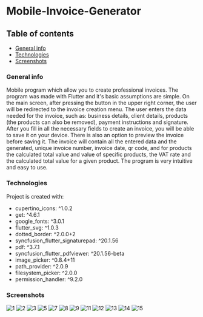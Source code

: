 # Mobile-Invoice-Generator
## Table of contents
* [General info](#general-info)
* [Technologies](#technologies)
* [Screenshots](#screenshots)
### General info
Mobile program which allow you to create professional invoices.
The program was made with Flutter and it's basic assumptions are simple. On the main screen, after pressing the button in the upper right corner, the user will be redirected to the invoice creation menu. The user enters the data needed for the invoice, such as: business details,
client details, products (the products can also be removed), payment instructions and signature. After you fill in all the necessary fields to create an invoice,
you will be able to save it on your device. There is also an option to preview the invoice before saving it. The invoice will contain all the entered
data and the generated, unique invoice number, invoice date, qr code, and for products the calculated total value and value of specific products,
the VAT rate and the calculated total value for a given product.
The program is very intuitive and easy to use.

### Technologies
Project is created with:
* cupertino_icons: ^1.0.2
* get: ^4.6.1
* google_fonts: ^3.0.1
* flutter_svg: ^1.0.3
* dotted_border: ^2.0.0+2
* syncfusion_flutter_signaturepad: ^20.1.56
* pdf: ^3.7.1
* syncfusion_flutter_pdfviewer: ^20.1.56-beta
* image_picker: ^0.8.4+11
* path_provider: ^2.0.9
* filesystem_picker: ^2.0.0
* permission_handler: ^9.2.0

### Screenshots
![1](https://user-images.githubusercontent.com/63922030/170865873-1abf6587-57a9-4a9b-a0ed-47642e208f5a.png)
![2](https://user-images.githubusercontent.com/63922030/170866750-d78cdd80-7e76-47a5-b0fb-a76e2cbf89b5.png)
![3](https://user-images.githubusercontent.com/63922030/170866684-fa80d693-d8de-48c2-a14e-0789e7c34b05.png)
![5](https://user-images.githubusercontent.com/63922030/170866786-4ff4cd49-8986-4d39-b3ff-415d3a49b161.png)
![7](https://user-images.githubusercontent.com/63922030/170866810-9c67fa8f-b0cf-498a-8761-b58701c0d676.png)
![8](https://user-images.githubusercontent.com/63922030/170866826-d0a9f764-9f7f-4fc3-9c8c-dac28613ec7b.png)
![9](https://user-images.githubusercontent.com/63922030/170866832-324b8d59-0a1d-42c0-96cb-e0ee2a8fc4fd.png)
![11](https://user-images.githubusercontent.com/63922030/170866838-290c3219-69ee-46de-a64d-f6f8b6b49086.png)
![12](https://user-images.githubusercontent.com/63922030/170866846-32b31d9c-1a36-4851-a977-2fda7e6e18bd.png)
![13](https://user-images.githubusercontent.com/63922030/170866855-59dccdd1-f5e6-4002-876e-7c2903029697.png)
![14](https://user-images.githubusercontent.com/63922030/170866862-c114bb5b-d133-4902-b241-35649c33b522.png)
![15](https://user-images.githubusercontent.com/63922030/170866864-e6065fae-0f8a-4306-b6e1-42039606668f.png)
